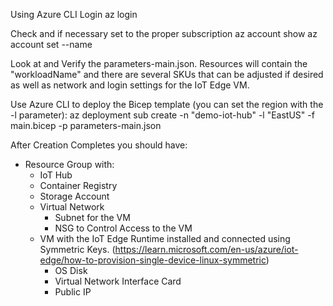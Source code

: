 Using Azure CLI Login
  az login

Check and if necessary set to the proper subscription
  az account show
  az account set --name <SubscriptionName>

Look at and Verify the parameters-main.json. Resources will contain the "workloadName" and there are several SKUs that can be adjusted if desired as well as network and login settings for the IoT Edge VM.

Use Azure CLI to deploy the Bicep template (you can set the region with the -l parameter):
  az deployment sub create -n "demo-iot-hub" -l "EastUS" -f main.bicep -p parameters-main.json

After Creation Completes you should have:
  - Resource Group with:
    - IoT Hub
    - Container Registry
    - Storage Account
    - Virtual Network
        - Subnet for the VM
        - NSG to Control Access to the VM
    - VM with the IoT Edge Runtime installed and connected using Symmetric Keys. (https://learn.microsoft.com/en-us/azure/iot-edge/how-to-provision-single-device-linux-symmetric)
        - OS Disk
        - Virtual Network Interface Card
        - Public IP